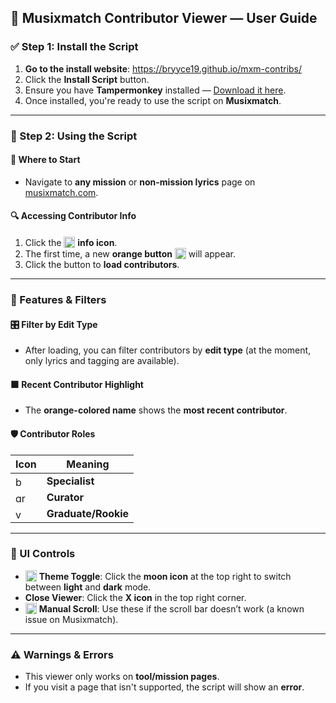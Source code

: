## 📖 Musixmatch Contributor Viewer — User Guide

### ✅ Step 1: Install the Script

1. **Go to the install website**: https://bryyce19.github.io/mxm-contribs/
2. Click the **Install Script** button.
3. Ensure you have **Tampermonkey** installed — [Download it here](https://www.tampermonkey.net/).
4. Once installed, you're ready to use the script on **Musixmatch**.

---

### 🎯 Step 2: Using the Script

#### 🧭 Where to Start

* Navigate to **any mission** or **non-mission lyrics** page on [musixmatch.com](https://www.musixmatch.com/).

#### 🔍 Accessing Contributor Info

1. Click the <img src="https://i.postimg.cc/bw1b5x6c/image.png" alt="info icon" width="18" style="vertical-align: text-bottom;"> **info icon**.
2. The first time, a new **orange button** <img src="https://i.postimg.cc/rwG0j8mq/image.png" alt="people emoji" width="18" style="vertical-align: text-bottom;"> will appear.
3. Click the button to **load contributors**.

---

### 🧰 Features & Filters

#### 🎛️ Filter by Edit Type

* After loading, you can filter contributors by **edit type** (at the moment, only lyrics and tagging are available).

#### 🟧 Recent Contributor Highlight

* The **orange-colored name** shows the **most recent contributor**.

#### 🛡️ Contributor Roles

| Icon                                                                                                                               | Meaning             |
| ---------------------------------------------------------------------------------------------------------------------------------- | ------------------- |
| <img src="https://github.com/bryyce19/mxm-contribs/blob/main/spec1.png?raw=true" alt="beige badge" width="16" style="vertical-align: text-bottom;">  | **Specialist**      |
| <img src="https://github.com/bryyce19/mxm-contribs/blob/main/curator1.png?raw=true" alt="green badge" width="16" style="vertical-align: text-bottom;">  | **Curator**         |
| <img src="https://github.com/bryyce19/mxm-contribs/blob/main/grad1.png?raw=true" alt="yellow badge" width="16" style="vertical-align: text-bottom;"> | **Graduate/Rookie** |

---

### 🎨 UI Controls

* <img src="https://i.postimg.cc/P56L9Sm7/image.png" alt="moon icon" width="18" style="vertical-align: text-bottom;"> **Theme Toggle**: Click the **moon icon** at the top right to switch between **light** and **dark** mode.
* **Close Viewer**: Click the **X icon** in the top right corner.
* <img src="https://i.postimg.cc/kXqB50sZ/image.png" alt=" arrow" width="18" style="vertical-align: text-bottom;"> **Manual Scroll**: Use these if the scroll bar doesn’t work (a known issue on Musixmatch).

---

### ⚠️ Warnings & Errors

* This viewer only works on **tool/mission pages**.
* If you visit a page that isn't supported, the script will show an **error**.
